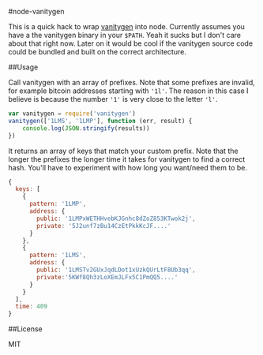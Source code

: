 #node-vanitygen

This is a quick hack to wrap [vanitygen](https://github.com/samr7/vanitygen) into node. Currently assumes you have a the vanitygen binary in your `$PATH`. Yeah it sucks but I don't care about that right now. Later on it would be cool if the vanitygen source code could be bundled and built on the correct architecture.

##Usage

Call vanitygen with an array of prefixes. Note that some prefixes are invalid, for example bitcoin addresses starting with `'1l'`. The reason in this case I believe is because the number `'1'` is very close to the letter `'l'`.

```js
var vanitygen = require('vanitygen')
vanitygen(['1LMS', '1LMP'], function (err, result) {
	console.log(JSON.stringify(results))
})
```

It returns an array of keys that match your custom prefix. Note that the longer the prefixes the longer time it takes for vanitygen to find a correct hash. You'll have to experiment with how long you want/need them to be.

```js
{
  keys: [
    {
      pattern: '1LMP',
      address: { 
        public: '1LMPxWETHHvebKJGnhc8dZoZ853KTwok2j',
        private: '5J2unf7zBu14CzEtPkkKcJF....'
      }
    },
    {
      pattern: '1LMS',
      address: { 
        public: '1LMSTv2GUxJqdLDot1xUzkQUrLtF8Ub3qq',
        private:'5KWf8Qh3zLoXEmJLFx5C1PmQQ5....'
      }
    }
  ],
  time: 409
}
```

##License

MIT